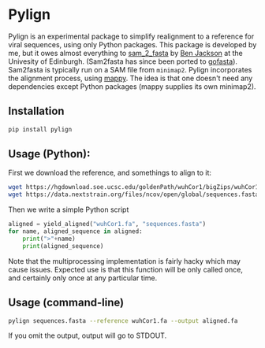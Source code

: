# Pylign

Pylign is an experimental package to simplify realignment to a reference for viral sequences, using only Python packages. This package is developed by me, but it owes almost everything to [sam_2_fasta](https://github.com/cov-ert/datafunk/blob/master/datafunk/sam_2_fasta.py) by [Ben Jackson](https://github.com/benjamincjackson) at the Univesity of Edinburgh. (Sam2fasta has since been ported to [gofasta](https://github.com/cov-ert/gofasta)). Sam2fasta is typically run on a SAM file from `minimap2`. Pylign incorporates the alignment process, using [mappy](https://pypi.org/project/mappy/). The idea is that one doesn't need any dependencies except Python packages (mappy supplies its own minimap2).

## Installation

```bash
pip install pylign
```


## Usage (Python):
First we download the reference, and somethings to align to it:
```bash
wget https://hgdownload.soe.ucsc.edu/goldenPath/wuhCor1/bigZips/wuhCor1.fa.gz && gunzip wuhCor1.fa.gz
wget https://data.nextstrain.org/files/ncov/open/global/sequences.fasta.xz &&  xz --decompress sequences.fasta.xz
```

Then we write a simple Python script
```py
aligned = yield_aligned("wuhCor1.fa", "sequences.fasta")
for name, aligned_sequence in aligned:
    print(">"+name)
    print(aligned_sequence)
```

Note that the multiprocessing implementation is fairly hacky which may cause issues. Expected use is that this function will be only called once, and certainly only once at any particular time.

## Usage (command-line)
```bash
pylign sequences.fasta --reference wuhCor1.fa --output aligned.fa
```

If you omit the output, output will go to STDOUT.

